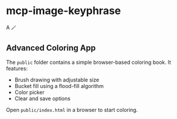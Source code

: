 # mcp-image-keyphrase

A 🪄

## Advanced Coloring App

The `public` folder contains a simple browser-based coloring book. It features:

- Brush drawing with adjustable size
- Bucket fill using a flood-fill algorithm
- Color picker
- Clear and save options

Open `public/index.html` in a browser to start coloring.
